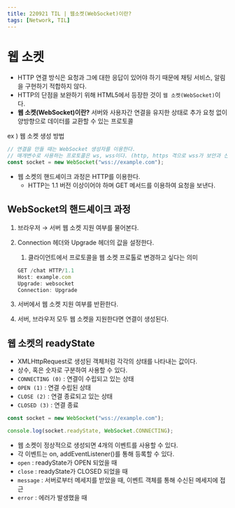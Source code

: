 ```yaml
---
title: 220921 TIL | 웹소켓(WebSocket)이란?
tags: [Network, TIL]
---
```


# 웹 소켓

- HTTP 연결 방식은 요청과 그에 대한 응답이 있어야 하기 때문에 채팅 서비스, 알림을 구현하기 적합하지 않다.
- HTTP의 단점을 보완하기 위해 HTML5에서 등장한 것이 `웹 소켓(WebSocket)`이다.
- **웹 소켓(WebSocket)이란?** 서버와 사용자간 연결을 유지한 상태로 추가 요청 없이 양방향으로 데이터를 교환할 수 있는 프로토콜

ex ) 웹 소켓 생성 방법

```jsx
// 연결을 만들 때는 WebSocket 생성자를 이용한다.
// 매개변수로 사용하는 프로토콜은 ws, wss이다. (http, https 격으로 wss가 보안과 신뢰성 높음)
const socket = new WebSocket("wss://example.com");
```

- 웹 소켓의 핸드셰이크 과정은 HTTP를 이용한다.
  - HTTP는 1.1 버전 이상이어야 하며 GET 메서드를 이용하여 요청을 보낸다.

## WebSocket의 핸드셰이크 과정

1. 브라우저 → 서버 웹 소켓 지원 여부를 물어본다.
2. Connection 헤더와 Upgrade 헤더의 값을 설정한다.

   1. 클라이언트에서 프로토콜을 웹 소켓 프로톨로 변경하고 싶다는 의미

   ```jsx
   GET /chat HTTP/1.1
   Host: example.com
   Upgrade: websocket
   Connection: Upgrade
   ```

3. 서버에서 웹 소켓 지원 여부를 반환한다.
4. 서버, 브라우저 모두 웹 소켓을 지원한다면 연결이 생성된다.

## 웹 소켓의 readyState

- XMLHttpRequest로 생성된 객체처럼 각각의 상태를 나타내는 값이다.
- 상수, 혹은 숫자로 구분하여 사용할 수 있다.
- `CONNECTING (0)` : 연결이 수립되고 있는 상태
- `OPEN (1)` : 연결 수립된 상태
- `CLOSE (2)` : 연결 종료되고 있는 상태
- `CLOSED (3)` : 연결 종료

```jsx
const socket = new WebSocket("wss://example.com");

console.log(socket.readyState, WebSocket.CONNECTING);
```

- 웹 소켓이 정상적으로 생성되면 4개의 이벤트를 사용할 수 있다.
- 각 이벤트는 on<eventName>, addEventListener()를 통해 등록할 수 있다.
- `open` : readyState가 OPEN 되었을 때
- `close` : readyState가 CLOSED 되었을 때
- `message` : 서버로부터 메세지를 받았을 때, 이벤트 객체를 통해 수신된 메세지에 접근
- `error` : 에러가 발생했을 때